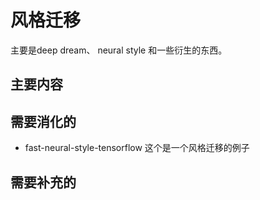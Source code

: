 # 风格迁移

主要是deep dream、 neural style 和一些衍生的东西。

## 主要内容




## 需要消化的

- fast-neural-style-tensorflow  这个是一个风格迁移的例子






## 需要补充的
